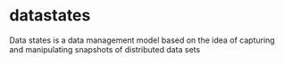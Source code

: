 # datastates
Data states is a data management model based on the idea of capturing and manipulating snapshots of distributed data sets
